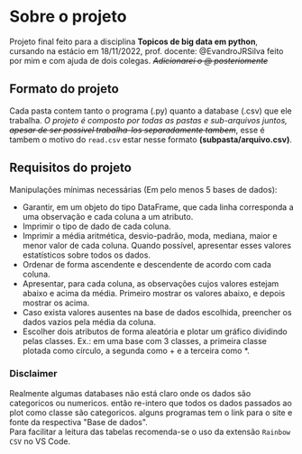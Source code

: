 # Sobre o projeto
Projeto final feito para a disciplina **Topicos de big data em python**, cursando na estácio em 18/11/2022, prof. docente: @EvandroJRSilva feito por mim e com ajuda de dois colegas. *~~Adicionarei o @ posteriomente~~*

## Formato do projeto
Cada pasta contem tanto o programa (.py) quanto a database (.csv) que ele trabalha. *O projeto é composto por todas as pastas e sub-arquivos juntos, ~~apesar de ser possivel trabalha-los separadamente tambem~~*, esse é tambem o motivo do `read.csv` estar nesse formato **(subpasta/arquivo.csv)**.

## Requisitos do projeto
Manipulações mínimas necessárias (Em pelo menos 5 bases de dados):
* Garantir, em um objeto do tipo DataFrame, que cada linha
corresponda a uma observação e cada coluna a um atributo.
* Imprimir o tipo de dado de cada coluna.
* Imprimir a média aritmética, desvio-padrão, moda, mediana,
maior e menor valor de cada coluna. Quando possível,
apresentar esses valores estatísticos sobre todos os dados.
* Ordenar de forma ascendente e descendente de acordo com cada
coluna.
* Apresentar, para cada coluna, as observações cujos valores
estejam abaixo e acima da média. Primeiro mostrar os valores
abaixo, e depois mostrar os acima.
* Caso exista valores ausentes na base de dados escolhida,
preencher os dados vazios pela média da coluna.
* Escolher dois atributos de forma aleatória e plotar um
gráfico dividindo pelas classes. Ex.: em uma base com 3
classes, a primeira classe plotada como círculo, a segunda
como + e a terceira como *.

### Disclaimer
Realmente algumas databases não está claro onde os dados são categoricos ou numericos. então re-intero que todos os dados passados ao plot como classe são categoricos. alguns programas tem o link para o site e fonte da respectiva "Base de dados".  
Para facilitar a leitura das tabelas recomenda-se o uso da extensão `Rainbow CSV` no VS Code.
